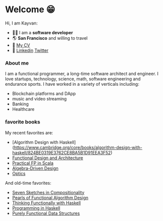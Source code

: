 Welcome 😁
==========
Hi, I am Kayvan:

- :technologist: I am a **software developer**
- :earth_americas: **San Francisco** and willing to travel
- :scroll: [My CV](https://kayvank.github.io/cv/)
- :link: [Linkedin](www.linkedin.com/in/kayvankazeminejad) [Twitter](https://twitter.com/kayvan_)

### About me
I am a functional programmer, a long-time software architect and engineer. I love startups, technology, science, math, software engineering and endurance sports. I have worked in a variety of verticals including:
- Blockchain platforms and DApp
- music and video streaming
- Banking
- Healthcare

### favorite books
My recent favorites are:

- [Algorithm Design with Haskell] (https://www.cambridge.org/core/books/algorithm-design-with-haskell/824BE0319E3762CE8BA5B1D91EEA3F52)
- [Functional Design and Architecture](https://leanpub.com/functional-design-and-architecture)
- [Practical FP in Scala](https://leanpub.com/pfp-scala)
- [Algebra-Driven Design](https://leanpub.com/pfp-scala)
- [Optics](https://leanpub.com/optics-by-example)

And old-time favorites:

- [Seven Sketches in Compositionality](https://math.mit.edu/~dspivak/teaching/sp18/7Sketches.pdf)
- [Pearls of Functional Algorithm Design](https://www.cambridge.org/us/academic/subjects/computer-science/programming-languages-and-applied-logic/pearls-functional-algorithm-design?format=HB)
- [Thinking Functionally with Haskell](https://www.cambridge.org/core/books/thinking-functionally-with-haskell/79F91D976F0C7229082325B41824EBBC)
- [Programming in Haskell](https://www.cambridge.org/core/books/programming-in-haskell/8FED82E807EF12D390DE0D16FDE217E4)
- [Purely Functional Data Structures](https://www.cambridge.org/core/books/purely-functional-data-structures/0409255DA1B48FA731859AC72E34D494)
